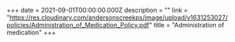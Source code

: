 +++
date = 2021-09-01T00:00:00.000Z
description = ""
link = "https://res.cloudinary.com/andersonscreekps/image/upload/v1631253027/policies/Administration_of_Medication_Policy.pdf"
title = "Administration of medication"
+++
